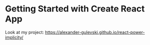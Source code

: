 # Getting Started with Create React App
Look at my project: https://alexander-gulevski.github.io/react-power-implicity/
 
